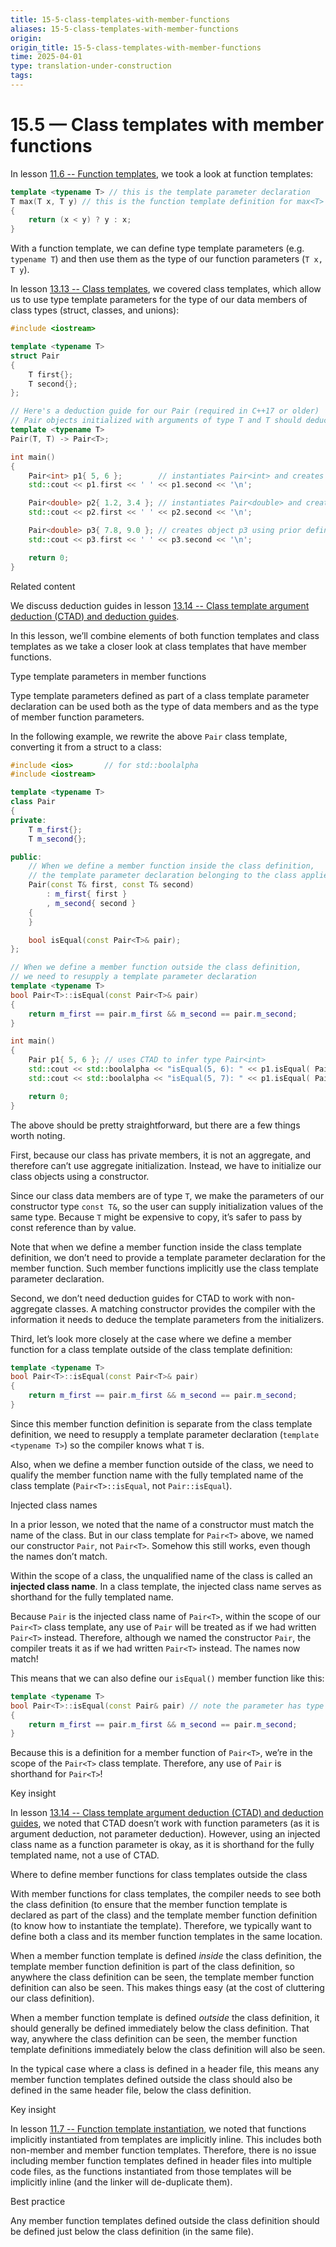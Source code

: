 ```yaml
---
title: 15-5-class-templates-with-member-functions
aliases: 15-5-class-templates-with-member-functions
origin: 
origin_title: 15-5-class-templates-with-member-functions
time: 2025-04-01 
type: translation-under-construction
tags:
---
```

# 15.5 — Class templates with member functions

In lesson [11.6 -- Function templates](https://www.learncpp.com/cpp-tutorial/function-templates/), we took a look at function templates:

```cpp
template <typename T> // this is the template parameter declaration
T max(T x, T y) // this is the function template definition for max<T>
{
    return (x < y) ? y : x;
}
```

With a function template, we can define type template parameters (e.g. `typename T`) and then use them as the type of our function parameters (`T x, T y`).

In lesson [13.13 -- Class templates](https://www.learncpp.com/cpp-tutorial/class-templates/), we covered class templates, which allow us to use type template parameters for the type of our data members of class types (struct, classes, and unions):

```cpp
#include <iostream>

template <typename T>
struct Pair
{
    T first{};
    T second{};
};

// Here's a deduction guide for our Pair (required in C++17 or older)
// Pair objects initialized with arguments of type T and T should deduce to Pair<T>
template <typename T>
Pair(T, T) -> Pair<T>;

int main()
{
    Pair<int> p1{ 5, 6 };        // instantiates Pair<int> and creates object p1
    std::cout << p1.first << ' ' << p1.second << '\n';

    Pair<double> p2{ 1.2, 3.4 }; // instantiates Pair<double> and creates object p2
    std::cout << p2.first << ' ' << p2.second << '\n';

    Pair<double> p3{ 7.8, 9.0 }; // creates object p3 using prior definition for Pair<double>
    std::cout << p3.first << ' ' << p3.second << '\n';

    return 0;
}
```

Related content

We discuss deduction guides in lesson [13.14 -- Class template argument deduction (CTAD) and deduction guides](https://www.learncpp.com/cpp-tutorial/class-template-argument-deduction-ctad-and-deduction-guides/#DeductionGuide).

In this lesson, we’ll combine elements of both function templates and class templates as we take a closer look at class templates that have member functions.

Type template parameters in member functions

Type template parameters defined as part of a class template parameter declaration can be used both as the type of data members and as the type of member function parameters.

In the following example, we rewrite the above `Pair` class template, converting it from a struct to a class:

```cpp
#include <ios>       // for std::boolalpha
#include <iostream>

template <typename T>
class Pair
{
private:
    T m_first{};
    T m_second{};

public:
    // When we define a member function inside the class definition,
    // the template parameter declaration belonging to the class applies
    Pair(const T& first, const T& second)
        : m_first{ first }
        , m_second{ second }
    {
    }

    bool isEqual(const Pair<T>& pair);
};

// When we define a member function outside the class definition,
// we need to resupply a template parameter declaration
template <typename T>
bool Pair<T>::isEqual(const Pair<T>& pair)
{
    return m_first == pair.m_first && m_second == pair.m_second;
}

int main()
{
    Pair p1{ 5, 6 }; // uses CTAD to infer type Pair<int>
    std::cout << std::boolalpha << "isEqual(5, 6): " << p1.isEqual( Pair{5, 6} ) << '\n';
    std::cout << std::boolalpha << "isEqual(5, 7): " << p1.isEqual( Pair{5, 7} ) << '\n';

    return 0;
}
```

The above should be pretty straightforward, but there are a few things worth noting.

First, because our class has private members, it is not an aggregate, and therefore can’t use aggregate initialization. Instead, we have to initialize our class objects using a constructor.

Since our class data members are of type `T`, we make the parameters of our constructor type `const T&`, so the user can supply initialization values of the same type. Because `T` might be expensive to copy, it’s safer to pass by const reference than by value.

Note that when we define a member function inside the class template definition, we don’t need to provide a template parameter declaration for the member function. Such member functions implicitly use the class template parameter declaration.

Second, we don’t need deduction guides for CTAD to work with non-aggregate classes. A matching constructor provides the compiler with the information it needs to deduce the template parameters from the initializers.

Third, let’s look more closely at the case where we define a member function for a class template outside of the class template definition:

```cpp
template <typename T>
bool Pair<T>::isEqual(const Pair<T>& pair)
{
    return m_first == pair.m_first && m_second == pair.m_second;
}
```

Since this member function definition is separate from the class template definition, we need to resupply a template parameter declaration (`template <typename T>`) so the compiler knows what `T` is.

Also, when we define a member function outside of the class, we need to qualify the member function name with the fully templated name of the class template (`Pair<T>::isEqual`, not `Pair::isEqual`).

Injected class names

In a prior lesson, we noted that the name of a constructor must match the name of the class. But in our class template for `Pair<T>` above, we named our constructor `Pair`, not `Pair<T>`. Somehow this still works, even though the names don’t match.

Within the scope of a class, the unqualified name of the class is called an **injected class name**. In a class template, the injected class name serves as shorthand for the fully templated name.

Because `Pair` is the injected class name of `Pair<T>`, within the scope of our `Pair<T>` class template, any use of `Pair` will be treated as if we had written `Pair<T>` instead. Therefore, although we named the constructor `Pair`, the compiler treats it as if we had written `Pair<T>` instead. The names now match!

This means that we can also define our `isEqual()` member function like this:

```cpp
template <typename T>
bool Pair<T>::isEqual(const Pair& pair) // note the parameter has type Pair, not Pair<T>
{
    return m_first == pair.m_first && m_second == pair.m_second;
}
```

Because this is a definition for a member function of `Pair<T>`, we’re in the scope of the `Pair<T>` class template. Therefore, any use of `Pair` is shorthand for `Pair<T>`!

Key insight

In lesson [13.14 -- Class template argument deduction (CTAD) and deduction guides](https://www.learncpp.com/cpp-tutorial/class-template-argument-deduction-ctad-and-deduction-guides/), we noted that CTAD doesn’t work with function parameters (as it is argument deduction, not parameter deduction). However, using an injected class name as a function parameter is okay, as it is shorthand for the fully templated name, not a use of CTAD.

Where to define member functions for class templates outside the class

With member functions for class templates, the compiler needs to see both the class definition (to ensure that the member function template is declared as part of the class) and the template member function definition (to know how to instantiate the template). Therefore, we typically want to define both a class and its member function templates in the same location.

When a member function template is defined *inside* the class definition, the template member function definition is part of the class definition, so anywhere the class definition can be seen, the template member function definition can also be seen. This makes things easy (at the cost of cluttering our class definition).

When a member function template is defined *outside* the class definition, it should generally be defined immediately below the class definition. That way, anywhere the class definition can be seen, the member function template definitions immediately below the class definition will also be seen.

In the typical case where a class is defined in a header file, this means any member function templates defined outside the class should also be defined in the same header file, below the class definition.

Key insight

In lesson [11.7 -- Function template instantiation](https://www.learncpp.com/cpp-tutorial/function-template-instantiation/), we noted that functions implicitly instantiated from templates are implicitly inline. This includes both non-member and member function templates. Therefore, there is no issue including member function templates defined in header files into multiple code files, as the functions instantiated from those templates will be implicitly inline (and the linker will de-duplicate them).

Best practice

Any member function templates defined outside the class definition should be defined just below the class definition (in the same file).